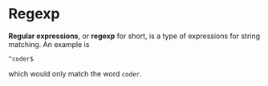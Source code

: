 # Regexp

**Regular expressions**, or **regexp** for short, is a type of expressions for
string matching. An example is

```regexp
^coder$
```

which would only match the word `coder`.
